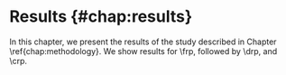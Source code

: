 # Results {#chap:results}

In this chapter, we present the results of the study described in Chapter
\ref{chap:methodology}.  We show results for \frp, followed by \drp, and
\crp.
